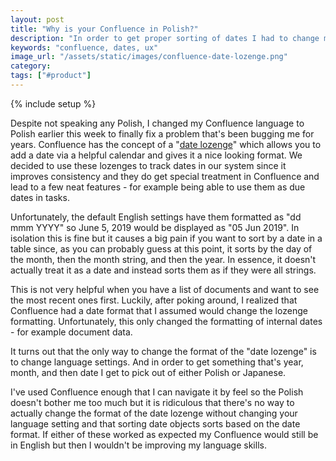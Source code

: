 ```yaml
---
layout: post
title: "Why is your Confluence in Polish?"
description: "In order to get proper sorting of dates I had to change my Confluence settings to Polish."
keywords: "confluence, dates, ux"
image_url: "/assets/static/images/confluence-date-lozenge.png"
category: 
tags: ["#product"]
---
```

{% include setup %}
<amp-img src="{{ IMG_PATH }}confluence-date-lozenge.png" alt="Confluence Date Lozenge settings" width="634" height="257" layout="responsive"></amp-img>

Despite not speaking any Polish, I changed my Confluence language to Polish earlier this week to finally fix a problem that's been bugging me for years. Confluence has the concept of a "[date lozenge](https://confluence.atlassian.com/doc/configuring-time-and-date-formats-150144.html)" which allows you to add a date via a helpful calendar and gives it a nice looking format. We decided to use these lozenges to track dates in our system since it improves consistency and they do get special treatment in Confluence and lead to a few neat features - for example being able to use them as due dates in tasks.

Unfortunately, the default English settings have them formatted as "dd mmm YYYY" so June 5, 2019 would be displayed as "05 Jun 2019". In isolation this is fine but it causes a big pain if you want to sort by a date in a table since, as you can probably guess at this point, it sorts by the day of the month, then the month string, and then the year. In essence, it doesn't actually treat it as a date and instead sorts them as if they were all strings.

This is not very helpful when you have a list of documents and want to see the most recent ones first. Luckily, after poking around, I realized that Confluence had a date format that I assumed would change the lozenge formatting. Unfortunately, this only changed the formatting of internal dates - for example document data.

It turns out that the only way to change the format of the "date lozenge" is to change language settings. And in order to get something that's year, month, and then date I get to pick out of either Polish or Japanese.

I've used Confluence enough that I can navigate it by feel so the Polish doesn't bother me too much but it is ridiculous that there's no way to actually change the format of the date lozenge without changing your language setting and that sorting date objects sorts based on the date format. If either of these worked as expected my Confluence would still be in English but then I wouldn't be improving my language skills.
